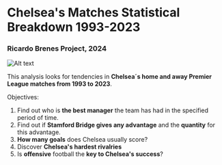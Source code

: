 # **Chelsea's Matches Statistical Breakdown 1993-2023**
### **Ricardo Brenes Project, 2024**
![Alt text](https://isglobal.web.wilson-cooke.co.uk/wp-content//uploads/2019/06/Chelsea-Banner.png)

This analysis looks for tendencies in **Chelsea´s home and away Premier League matches from 1993 to 2023**.

Objectives:

1. Find out who is **the best manager** the team has had in the specified period of time.
2. Find out if **Stamford Bridge gives any advantage** and the **quantity** for this advantage.
3. **How many goals** does Chelsea usually score?
4. Discover **Chelsea's hardest rivalries**
5. Is **offensive** football the **key to Chelsea's success**?
